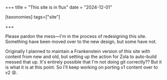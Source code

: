 +++
title = "This site is in flux"
date = "2024-12-01"

[taxonomies]
tags=["site"]

+++

Please pardon the mess—I'm in the process of redesigning this site. Something have been moved over to the new design, but some have not. 

Originally I planned to maintain a Frankenstein version of this site with content from new and old, but setting up the action for Zola to auto-build messed that up. It's entirely possible that I'm not doing git correctly?? But it is what it is at this point. So I'll keep working on porting v1 content over to v2 <span class="og">😵</span>.
